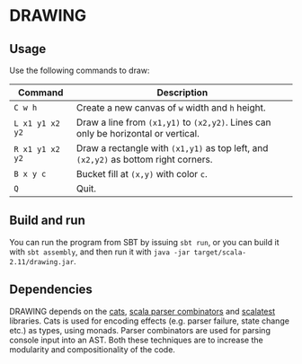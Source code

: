# DRAWING

## Usage

Use the following commands to draw:

| Command | Description |
| --- | --- |
| `C w h` | Create a new canvas of `w` width and `h` height. | 
| `L x1 y1 x2 y2` | Draw a line from `(x1,y1)` to `(x2,y2)`. Lines can only be horizontal or vertical. |
| `R x1 y1 x2 y2` | Draw a rectangle with `(x1,y1)` as top left, and `(x2,y2)` as bottom right corners. |
| `B x y c` | Bucket fill at `(x,y)` with color `c`. |
| `Q` | Quit. |

## Build and run

You can run the program from SBT by issuing `sbt run`, or you can build it with `sbt assembly`, and then run it with `java -jar target/scala-2.11/drawing.jar`.

## Dependencies

DRAWING depends on the [cats](http://typelevel.org/cats/), [scala parser combinators](https://github.com/scala/scala-parser-combinators) and [scalatest](http://www.scalatest.org/) libraries. Cats is used for encoding effects (e.g. parser failure, state change etc.) as types, using monads. Parser combinators are used for parsing console input into an AST. Both these techniques are to increase the modularity and compositionality of the code.
